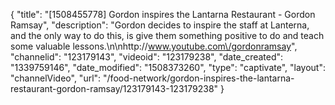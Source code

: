 {
    "title": "[1508455778] Gordon inspires the Lantarna Restaurant - Gordon Ramsay",
    "description": "Gordon decides to inspire the staff at Lanterna, and the only way to do this, is give them something positive to do and teach some valuable lessons.\n\nhttp:\/\/www.youtube.com\/gordonramsay",
    "channelid": "123179143",
    "videoid": "123179238",
    "date_created": "1339759146",
    "date_modified": "1508373260",
    "type": "captivate",
    "layout": "channelVideo",
    "url": "\/food-network\/gordon-inspires-the-lantarna-restaurant-gordon-ramsay\/123179143-123179238"
}